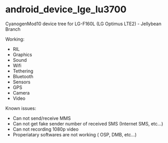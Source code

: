 android_device_lge_lu3700
=========================

CyanogenMod10 device tree for LG-F160L (LG Optimus LTE2) - Jellybean Branch

Working:
* RIL
* Graphics
* Sound
* Wifi
* Tethering
* Bluetooth
* Sensors
* GPS
* Camera
* Video

Known issues:
* Can not send/receive MMS
* Can not get fake sender number of received SMS (Internet SMS, etc...)
* Can not recording 1080p video
* Properiatary softwares are not working ( OSP, DMB, etc...)
